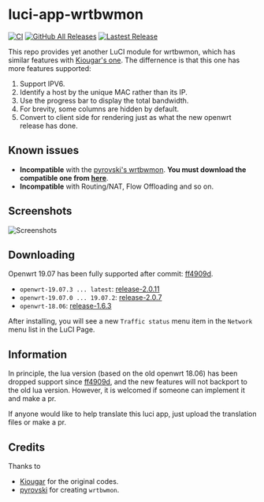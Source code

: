 # luci-app-wrtbwmon

[![CI](https://github.com/brvphoenix/luci-app-wrtbwmon/workflows/CI/badge.svg)](https://github.com/brvphoenix/luci-app-wrtbwmon/actions)
[![GitHub All Releases](https://img.shields.io/github/downloads/brvphoenix/luci-app-wrtbwmon/total)](https://github.com/brvphoenix/luci-app-wrtbwmon/releases)
[![Lastest Release](https://img.shields.io/github/release/brvphoenix/luci-app-wrtbwmon.svg?style=flat)](https://github.com/brvphoenix/luci-app-wrtbwmon/releases)

This repo provides yet another LuCI module for wrtbwmon, which has similar features with [Kiougar's one](https://github.com/Kiougar/luci-wrtbwmon). The differnence is that this one has more features supported:
1. Support IPV6.
1. Identify a host by the unique MAC rather than its IP.
1. Use the progress bar to display the total bandwidth.
1. For brevity, some columns are hidden by default.
1. Convert to client side for rendering just as what the new openwrt release has done.

## Known issues
* **Incompatible** with the [pyrovski's wrtbwmon](https://github.com/pyrovski/wrtbwmon). **You must download the compatible one from [here](https://github.com/brvphoenix/wrtbwmon)**.
* **Incompatible** with Routing/NAT, Flow Offloading and so on.

## Screenshots
![Screenshots](https://github.com/brvphoenix/luci-app-wrtbwmon/blob/master/screenshot.png?raw=true)

## Downloading
Openwrt 19.07 has been fully supported after commit: [ff4909d](https://github.com/brvphoenix/luci-app-wrtbwmon/tree/ff4909d8f5d06fee87f7ec5a365ac5dde6492130).
* `openwrt-19.07.3 ... latest`: [release-2.0.11](https://github.com/brvphoenix/luci-app-wrtbwmon/releases/download/release-2.0.11/luci-app-wrtbwmon_2.0.11_all.ipk)
* `openwrt-19.07.0 ... 19.07.2`: [release-2.0.7](https://github.com/brvphoenix/luci-app-wrtbwmon/releases/download/release-2.0.7/luci-app-wrtbwmon_2.0.7-1_all.ipk)
* `openwrt-18.06`: [release-1.6.3](https://github.com/brvphoenix/luci-app-wrtbwmon/releases/download/release-1.6.3/luci-app-wrtbwmon_1.6.3-1_all.ipk)

After installing, you will see a new `Traffic status` menu item  in the `Network` menu list in the LuCI Page.

## Information
In principle, the lua version (based on the old openwrt 18.06) has been dropped support since [ff4909d](https://github.com/brvphoenix/luci-app-wrtbwmon/tree/ff4909d8f5d06fee87f7ec5a365ac5dde6492130), and the new features will not backport to the old lua version. However, it is welcomed if someone can implement it and make a pr.

If anyone would like to help translate this luci app, just upload the translation files or make a pr.

## Credits
Thanks to
* [Kiougar](https://github.com/Kiougar/luci-wrtbwmon) for the original codes.
* [pyrovski](https://github.com/pyrovski) for creating `wrtbwmon`.
